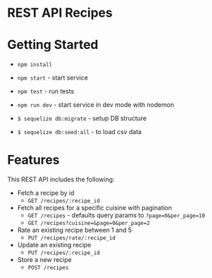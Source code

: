 REST API Recipes
===

# Getting Started
* `npm install`
* `npm start` - start service
* `npm test` - run tests
* `npm run dev` - start service in dev mode with nodemon

* `$ sequelize db:migrate` - setup DB structure
* `$ sequelize db:seed:all` - to load csv data

# Features
This REST API includes the following:
* Fetch a recipe by id
  * `GET /recipes/:recipe_id`
* Fetch all recipes for a specific cuisine with pagination
  * `GET /recipes` - defaults query params to `?page=0&per_page=10`
  * `GET /recipes?cuisine=&page=0&per_page=2`
* Rate an existing recipe between 1 and 5
  * `PUT /recipes/rate/:recipe_id`
* Update an existing recipe
  * `PUT /recipes/:recipe_id`
* Store a new recipe
  * `POST /recipes`
